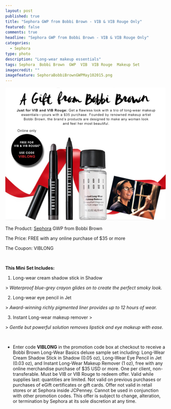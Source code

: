 ```yaml
---
layout: post
published: true
title: "Sephora GWP from Bobbi Brown - VIB & VIB Rouge Only"
featured: false
comments: true
headline: "Sephora GWP from Bobbi Brown - VIB & VIB Rouge Only"
categories: 
  - Sephora
type: photo
description: "Long-wear makeup essentials"
tags: Sephora  Bobbi Brown  GWP  VIB  VIB Rouge  Makeup Set
imagecredit: ""
imagefeature: SephoraBobbiBrownGWPMay102015.png
---
```


![Sephora Bobbiy Brown GWP.png](/images/SephoraBobbiBrownGWPMay102015.png)

The Product: [Sephora](http://www.sephora.com) GWP from Bobbi Brown

The Price: FREE with any online purchase of $35 or more

The Coupon: VIBLONG

<br>

**This Mini Set Includes:**

1. Long-wear cream shadow stick in Shadow
<p>><i> Waterproof blue-grey crayon glides on to create the perfect smoky look.</i></p>

2. Long-wear eye pencil in Jet
<p>><i> Award-winning richly pigmented liner provides up to 12 hours of wear.</i></p>

3. Instant Long-wear makeup remover >
<p>><i> Gentle but powerful solution removes lipstick and eye makeup with ease.</i></p>

<br>

* Enter code **VIBLONG** in the promotion code box at checkout to receive a Bobbi Brown Long-Wear Basics deluxe sample set including: Long-Wear Cream Shadow Stick in Shadow (0.05 oz), Long-Wear Eye Pencil in Jet (0.03 oz), and Instant Long-Wear Makeup Remover (1 oz), free with any online merchandise purchase of $35 USD or more. One per client, non-transferable. Must be VIB or VIB Rouge to redeem offer. Valid while supplies last: quantities are limited. Not valid on previous purchases or purchases of eGift certificates or gift cards. Offer not valid in retail stores or at Sephora inside JCPenney. Cannot be used in conjunction with other promotion codes. This offer is subject to change, alteration, or termination by Sephora at its sole discretion at any time.

